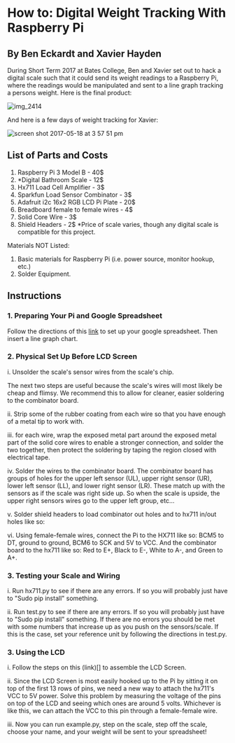 # How to: Digital Weight Tracking With Raspberry Pi
## By Ben Eckardt and Xavier Hayden

During Short Term 2017 at Bates College, Ben and Xavier set out to hack a digital scale such that it could send its weight readings to a Raspberry Pi, where the readings would be manipulated and sent to a line graph tracking a persons weight. Here is the final product:

![img_2414](https://cloud.githubusercontent.com/assets/28270449/26220800/1b737cfc-3be2-11e7-989b-d7b99a628fe1.JPG)

And here is a few days of weight tracking for Xavier:

![screen shot 2017-05-18 at 3 57 51 pm](https://cloud.githubusercontent.com/assets/28270449/26221010/ec77765a-3be2-11e7-8b76-eefd1890bf73.png)

## List of Parts and Costs

1. Raspberry Pi 3 Model B - 40$
2. *Digital Bathroom Scale - 12$
3. Hx711 Load Cell Amplifier - 3$
4. Sparkfun Load Sensor Combinator - 3$
5. Adafruit i2c 16x2 RGB LCD Pi Plate - 20$
6. Breadboard female to female wires - 4$
7. Solid Core Wire - 3$
8. Shield Headers - 2$
*Price of scale varies, though any digital scale is compatible for this project.

Materials NOT Listed:

1. Basic materials for Raspberry Pi (i.e. power source, monitor hookup, etc.)
2. Solder Equipment.




## Instructions

### 1. Preparing Your Pi and Google Spreadsheet

Follow the directions of this [link](https://wp.josh.com/2014/06/04/using-google-spreadsheets-for-logging-sensor-data/) to set up your google spreadsheet. Then insert a line graph chart. 


### 2. Physical Set Up Before LCD Screen
  i. Unsolder the scale's sensor wires from the scale's chip.
  
  The next two steps are useful because the scale's wires will most likely be cheap and flimsy. We recommend this to allow for cleaner, easier soldering to the combinator board.
  
  ii. Strip some of the rubber coating from each wire so that you have enough of a metal tip to work with.
  
  iii. for each wire, wrap the exposed metal part around the exposed metal part of the solid core wires to enable a stronger connection, and solder the two together, then protect the soldering by taping the region closed with electrical tape.
  
  iv. Solder the wires to the combinator board. The combinator board has groups of holes for the upper left sensor (UL), upper right sensor (UR), lower left sensor (LL), and lower right sensor (LR). These match up with the sensors as if the scale was right side up. So when the scale is upside, the upper right sensors wires go to the upper left group, etc...

  v. Solder shield headers to load combinator out holes and to hx711 in/out holes like so:
  
  vi. Using female-female wires, connect the Pi to the HX711 like so: BCM5 to DT, ground to ground, BCM6 to SCK and 5V to VCC. And the combinator board to the hx711 like so: Red to E+, Black to E-, White to A-, and Green to A+.
  
  ### 3. Testing your Scale and Wiring
   
   i. Run hx711.py to see if there are any errors. If so you will probably just have to "Sudo pip install" something.
   
   ii. Run test.py to see if there are any errors. If so you will probably just have to "Sudo pip install" something. If there are no errors you should be met with some numbers that increase up as you push on the sensors/scale. If this is the case, set your reference unit by following the directions in test.py. 
   
  ### 3. Using the LCD
  
   i. Follow the steps on this (link)[] to assemble the LCD Screen.
   
   ii. Since the LCD Screen is most easily hooked up to the Pi by sitting it on top of the first 13 rows of pins, we need a new way to attach the hx711's VCC to 5V power. Solve this problem by measuring the voltage of the pins on top of the LCD and seeing which ones are around 5 volts. Whichever is like this, we can attach the VCC to this pin through a female-female wire.
   
   iii. Now you can run example.py, step on the scale, step off the scale, choose your name, and your weight will be sent to your spreadsheet!
  



